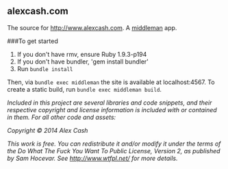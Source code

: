 ## alexcash.com

The source for http://www.alexcash.com. A [middleman](http://middlemanapp.com/)
app.

###To get started

1. If you don't have rmv, ensure Ruby 1.9.3-p194
2. If you don't have bundler, 'gem install bundler'
2. Run `bundle install`


Then, via `bundle exec middleman` the site is available at localhost:4567. To
create a static build, run `bundle exec middleman build`.



_Included in this project are several libraries and code snippets, and their_
_respective copyright and license information is included with or contained in_
_them. For all other code and assets:_

_Copyright © 2014 Alex Cash_

_This work is free. You can redistribute it and/or modify it under the terms of_
_the Do What The Fuck You Want To Public License, Version 2, as published by_
_Sam Hocevar. See http://www.wtfpl.net/ for more details._
